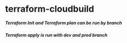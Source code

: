 # terraform-cloudbuild

##### Terraform Init and Terraform plan can be run by branch

##### Terraform apply is run with dev and prod branch